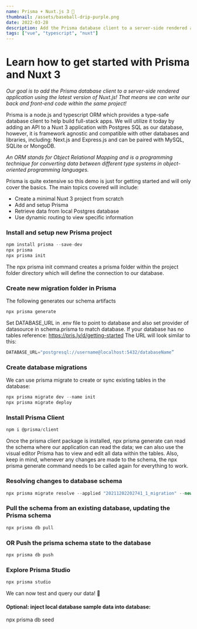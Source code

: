 ```yaml
---
name: Prisma + Nuxt.js 3 🏈
thumbnail: /assets/baseball-drip-purple.png
date: 2022-03-28
description: Add the Prisma database client to a server-side rendered application using the latest version of Nuxt and write back and front-end code within the same project!
tags: ["vue", "typescript", "nuxt"]
---
```


# Learn how to get started with Prisma and Nuxt 3

*Our goal is to add the Prisma database client to a server-side rendered application using the latest version of Nuxt.js! That means we can write our back and front-end code within the same project!* 

Prisma is a node.js and typescript ORM which provides a type-safe database client to help build full-stack apps. We will utilize it today by adding an API to a Nuxt 3 application with Postgres SQL as our database, however, it is framework agnostic and compatible with other databases and libraries, including: Next.js and Express.js and can be paired with MySQL, SQLite or MongoDB.

*An ORM stands for Object Relational Mapping and is a programming technique for converting data between different type systems in object-oriented programming languages.*

Prisma is quite extensive so this demo is just for getting started and will only cover the basics. The main topics covered will include: 

- Create a minimal Nuxt 3 project from scratch
- Add and setup Prisma
- Retrieve data from local Postgres database
- Use dynamic routing to view specific information

<!--more-->

### Install and setup new Prisma project



```js
npm install prisma --save-dev
npx prisma
npx prisma init

```


The npx prisma init command creates a prisma folder within the project folder directory which will define the connection to our database.

### Create new migration folder in Prisma
The following generates our schema artifacts


```js
npx prisma generate
```


Set DATABASE_URL in .env file to point to database and also set provider of datasource in schema.prisma to match database. If your database has no tables reference: https://pris.ly/d/getting-started
The URL will look similar to this:


```js
DATABASE_URL="postgresql://username@localhost:5432/databaseName”
```


### Create database migrations

We can use prisma migrate to create or sync existing tables in the database: 



```js
npx prisma migrate dev --name init
npx prisma migrate deploy
```


### Install Prisma Client



```js
npm i @prisma/client
```


Once the prisma client package is installed, npx prisma generate can read the schema where our application can read the data; we can also use the visual editor Prisma has to view and edit all data within the tables. Also, keep in mind, whenever any changes are made to the schema, the npx prisma generate command needs to be called again for everything to work.

### Resolving changes to database schema


```js
npx prisma migrate resolve --applied "20211202202741_1_migration" --new-feature
```


### Pull the schema from an existing database, updating the Prisma schema


```js
npx prisma db pull
```

### OR Push the prisma schema state to the database


```js
npx prisma db push
```


### Explore Prisma Studio

```js
npx prisma studio
```

We can now test and query our data! 🍾

#### Optional: inject local database sample data into database:
npx prisma db seed